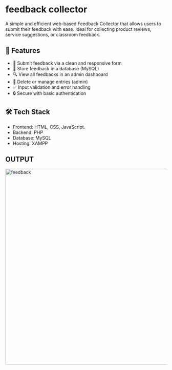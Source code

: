 # feedback collector
A simple and efficient web-based Feedback Collector that allows users to submit their feedback with ease. 
Ideal for collecting product reviews, service suggestions, or classroom feedback.
## 🚀 Features
- 🧾 Submit feedback via a clean and responsive form
- 📂 Store feedback in a database (MySQL)
- 🔍 View all feedbacks in an admin dashboard
- 🧹 Delete or manage entries (admin)
- ✅ Input validation and error handling
- 🔒 Secure with basic authentication
## 🛠️ Tech Stack
- Frontend: HTML, CSS, JavaScript.
- Backend: PHP
- Database: MySQL
- Hosting: XAMPP
## OUTPUT
<img width="1187" height="611" alt="feedback" src="https://github.com/user-attachments/assets/ca19d4d6-e2fb-414b-825a-aed2f4a32bc3" />
